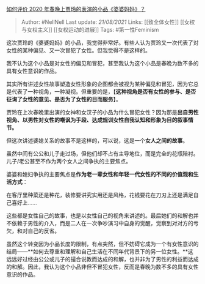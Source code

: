 [如何评价 2020 年春晚上贾玲的表演的小品《婆婆妈妈》？](https://www.zhihu.com/question/367643128/answer/985709708)


> Author: #NellNell 
Last update: *21/08/2021* 
Links: [[致全体女性]] [[女权与女权主义]] [[女权运动的进展]]
Tags: #第一性Feminism 

  

这次贾玲的《婆婆妈妈》的小品，我觉得非常好。有些人认为贾玲又一次代表了对女性的某种偏见、又一次冒犯了女性。但我觉得不是这样的。

我不认为这个小品是对女性的偏见和冒犯，甚至我认为这个小品是春晚为数不多的具有女性意识的作品。

其实所有讲述女性故事塑造女性形象的企图都会被视为某种偏见和冒犯，因为它总是代表了一种视角，一种凝视。但重要的是，【**这种视角是否有女性的参与、是否征询了女性的意见、是否为了女性的目而服务**】。

贾玲在上次春晚里出演的女神和女汉子的小品为什么冒犯女性？因为那是**出自男性视角、以男性对女性的嘲讽为手段、达成规训女性自我认知和形象为目的叙事情节。**

但这次讲述婆媳关系的故事不是这样的，可以说，这是一个**女人之间的故事**。

虽然中间有公公和儿子走过场，但他们却不占有主导地位，而是完全的花瓶陪衬。儿子/老公甚至不作为两个女人之间争执的主要焦点。

婆婆和媳妇争执的主要焦点是**作为老一辈女性和年轻一代女性的不同的价值观和生活方式**：

在客厅里种菜还是种花，装修要讲究实用还是风格，花钱要花在刀刃上还是满足自己喜好上……

这些都是女性自己的故事，也是以女性自己的视角来讲述的。最后她们的和解也并不依赖于男性的介入，而是二人在一次争吵演习中自身的觉醒，觉察到对对方的亏欠，和对自己的反省。

虽然这个转变因为小品长度的限制，有点突然，但不妨碍它成为一个有女性意识的结局——**如何去尊重和理解和自己生活在不同年代背景下的另一位女性。**这远远好过经由公公或儿子的撮合说教而达成的和解，也并非为了男性的利益而达成的和解。因此，我认为这个小品非但不冒犯女性，反而是春晚为数不多的具有女性意识的作品。